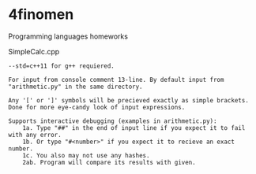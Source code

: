 # 4finomen
Programming languages homeworks

SimpleCalc.cpp

	--std=c++11 for g++ requiered.

	For input from console comment 13-line.	By default input from "arithmetic.py" in the same directory.

	Any '[' or ']' symbols will be precieved exactly as simple brackets. Done for more eye-candy look of input expressions.

	Supports interactive debugging (examples in arithmetic.py):
		1a. Type "##" in the end of input line if you expect it to fail with any error.
		1b. Or type "#<number>" if you expect it to recieve an exact number.
		1c. You also may not use any hashes.
		2ab. Program will compare its results with given.
